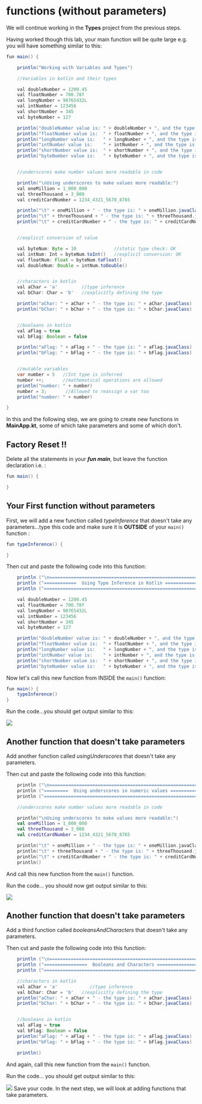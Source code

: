 # functions (without parameters)

We will continue working in the **Types** project from the previous steps.

Having worked though this lab, your main function will be quite large e.g. you will have something similar to this:

~~~java
fun main() {

    println("Working with Variables and Types")

    //Variables in kotlin and their types

    val doubleNumber = 1200.45
    val floatNumber = 700.78f
    val longNumber = 98765432L
    val intNumber = 123456
    val shortNumber = 345
    val byteNumber = 127

    println("doubleNumber value is: " + doubleNumber + ", and the type is: " + doubleNumber.javaClass)
    println("floatNumber value is:  " + floatNumber + ", and the type is: " + floatNumber.javaClass)
    println("longNumber value is:   " + longNumber + ", and the type is: " + longNumber.javaClass)
    println("intNumber value is:    " + intNumber + ", and the type is: " + intNumber.javaClass)
    println("shortNumber value is:  " + shortNumber + ", and the type is: " + shortNumber.javaClass)
    println("byteNumber value is:   " + byteNumber + ", and the type is: " + byteNumber.javaClass)


    //underscores make number values more readable in code

    println("\nUsing underscores to make values more readable:")
    val oneMillion = 1_000_000
    val threeThousand = 3_000
    val creditCardNumber = 1234_4321_5678_8765

    println("\t" + oneMillion + " - the type is: " + oneMillion.javaClass)
    println("\t" + threeThousand + " - the type is: " + threeThousand.javaClass)
    println("\t" + creditCardNumber + " - the type is: " + creditCardNumber.javaClass)


    //explicit conversion of value

    val byteNum: Byte = 10              //static type check: OK
    val intNum: Int = byteNum.toInt()   //explicit conversion: OK
    val floatNum: Float = byteNum.toFloat()
    val doubleNum: Double = intNum.toDouble()


    //characters in kotlin
    val aChar = 'a'			//type inference
    val bChar: Char = 'b'   //explicitly defining the type

    println("aChar: " + aChar + " - the type is: " + aChar.javaClass)
    println("bChar: " + bChar + " - the type is: " + bChar.javaClass)


    //booleans in kotlin
    val aFlag = true
    val bFlag: Boolean = false

    println("aFlag: " + aFlag + " - the type is: " + aFlag.javaClass)
    println("bFlag: " + bFlag + " - the type is: " + bFlag.javaClass)


    //mutable variables
    var number = 5   //Int type is inferred
    number ++;       //mathematical operations are allowed
    println("number: " + number)
    number = 3;       //Allowed to reassign a var too
    println("number: " + number)

}
~~~

In this and the following step, we are going to create new functions in **MainApp.kt**, some of which take parameters and some of which don't.  

## Factory Reset !!

Delete all the statements in your ***fun main***, but leave the function declaration i.e. :

~~~java
fun main() {

}
~~~


## Your First function without parameters

First, we will add a new function called *typeInference* that doesn't take any parameters...type this code and make sure it is **OUTSIDE** of your `main()` function :

~~~java
fun typeInference() {

}
~~~

Then cut and paste the following code into this function:

~~~java
    println ("\n==========================================================")
    println ("============  Using Type Inference in Kotlin =============")
    println ("==========================================================")

    val doubleNumber = 1200.45
    val floatNumber = 700.78f
    val longNumber = 98765432L
    val intNumber = 123456
    val shortNumber = 345
    val byteNumber = 127

    println("doubleNumber value is: " + doubleNumber + ", and the type is: " + doubleNumber.javaClass)
    println("floatNumber value is:  " + floatNumber + ", and the type is: " + floatNumber.javaClass)
    println("longNumber value is:   " + longNumber + ", and the type is: " + longNumber.javaClass)
    println("intNumber value is:    " + intNumber + ", and the type is: " + intNumber.javaClass)
    println("shortNumber value is:  " + shortNumber + ", and the type is: " + shortNumber.javaClass)
    println("byteNumber value is:   " + byteNumber + ", and the type is: " + byteNumber.javaClass)
~~~

Now let's call this new function from INSIDE the `main()` function:

~~~java
fun main() {
    typeInference()
}
~~~

Run the code...you should get output similar to this:

![](img/s20.png)

## Another function that doesn't take parameters

Add another function called *usingUnderscores* that doesn't take any parameters.

Then cut and paste the following code into this function:

~~~kotlin
    println ("\n==========================================================")
    println ("=========  Using underscores in numeric values ===========")
    println ("==========================================================")

    //underscores make number values more readable in code

    println("\nUsing underscores to make values more readable:")
    val oneMillion = 1_000_000
    val threeThousand = 3_000
    val creditCardNumber = 1234_4321_5678_8765

    println("\t" + oneMillion + " - the type is: " + oneMillion.javaClass)
    println("\t" + threeThousand + " - the type is: " + threeThousand.javaClass)
    println("\t" + creditCardNumber + " - the type is: " + creditCardNumber.javaClass)
    println()
~~~

And call this new function from the `main()` function.

Run the code... you should now get output similar to this:

![](img/s21.png)
## Another function that doesn't take parameters

Add a third function called *booleansAndCharacters* that doesn't take any parameters.

Then cut and paste the following code into this function:

~~~java
    println ("\n==========================================================")
    println ("================  Booleans and Characters ================")
    println ("==========================================================")

    //characters in kotlin
    val aChar = 'a'            //type inference
    val bChar: Char = 'b'   //explicitly defining the type
    println("aChar: " + aChar + " - the type is: " + aChar.javaClass)
    println("bChar: " + bChar + " - the type is: " + bChar.javaClass)


    //booleans in kotlin
    val aFlag = true
    val bFlag: Boolean = false
    println("aFlag: " + aFlag + " - the type is: " + aFlag.javaClass)
    println("bFlag: " + bFlag + " - the type is: " + bFlag.javaClass)

    println()
~~~

And again, call this new function from the `main()` function.

Run the code... you should get output similar to this:

![](img/s22.png)
Save your code.  In the next step, we will look at adding functions that take parameters.
